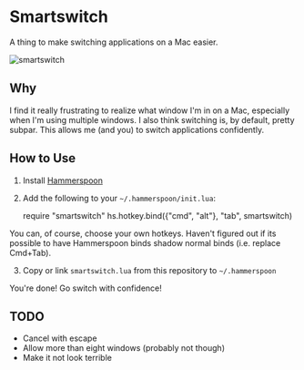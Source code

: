 Smartswitch
===========

A thing to make switching applications on a Mac easier.

![smartswitch](http://i.imgur.com/XBrF3p8.jpg)

Why
---

I find it really frustrating to realize what window I'm in on a Mac,
especially when I'm using multiple windows. I also think switching is,
by default, pretty subpar. This allows me (and you) to switch applications
confidently.

How to Use
----------

1) Install [Hammerspoon](http://www.hammerspoon.org/)

2) Add the following to your `~/.hammerspoon/init.lua`:

    require "smartswitch"
    hs.hotkey.bind({"cmd", "alt"}, "tab", smartswitch)

You can, of course, choose your own hotkeys. Haven't figured out if its possible to have Hammerspoon binds shadow normal binds (i.e. replace Cmd+Tab).

3) Copy or link `smartswitch.lua` from this repository to `~/.hammerspoon`

You're done! Go switch with confidence!

TODO
----

- Cancel with escape
- Allow more than eight windows (probably not though)
- Make it not look terrible
